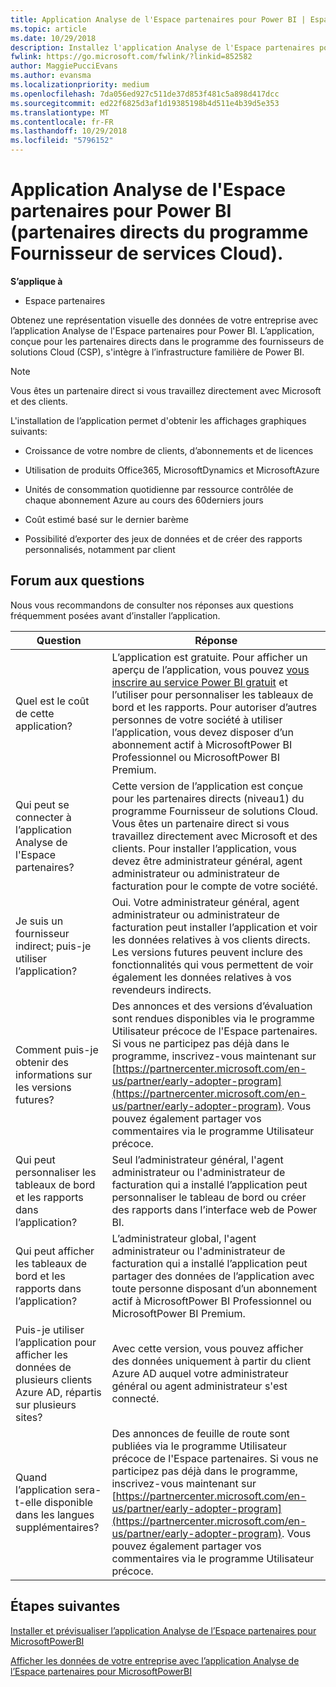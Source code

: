 ```yaml
---
title: Application Analyse de l'Espace partenaires pour Power BI | Espace partenaires
ms.topic: article
ms.date: 10/29/2018
description: Installez l'application Analyse de l'Espace partenaires pour Power BI.
fwlink: https://go.microsoft.com/fwlink/?linkid=852582
author: MaggiePucciEvans
ms.author: evansma
ms.localizationpriority: medium
ms.openlocfilehash: 7da056ed927c511de37d853f481c5a898d417dcc
ms.sourcegitcommit: ed22f6825d3af1d19385198b4d511e4b39d5e353
ms.translationtype: MT
ms.contentlocale: fr-FR
ms.lasthandoff: 10/29/2018
ms.locfileid: "5796152"
---
```

# <a name="partner-center-analytics-app-for-power-bi-direct-partners-in-csp"></a>Application Analyse de l'Espace partenaires pour Power BI (partenaires directs du programme Fournisseur de services Cloud).

**S’applique à**

- Espace partenaires

Obtenez une représentation visuelle des données de votre entreprise avec l’application Analyse de l'Espace partenaires pour Power BI. L’application, conçue pour les partenaires directs dans le programme des fournisseurs de solutions Cloud (CSP), s'intègre à l’infrastructure familière de Power BI. 

> [!NOTE]  
> Vous êtes un partenaire direct si vous travaillez directement avec Microsoft et des clients. 

L'installation de l’application permet d'obtenir les affichages graphiques suivants: 

-   Croissance de votre nombre de clients, d’abonnements et de licences

-   Utilisation de produits Office365, MicrosoftDynamics et MicrosoftAzure

-   Unités de consommation quotidienne par ressource contrôlée de chaque abonnement Azure au cours des 60derniers jours

-   Coût estimé basé sur le dernier barème

-   Possibilité d’exporter des jeux de données et de créer des rapports personnalisés, notamment par client

## <a name="frequently-asked-questions"></a>Forum aux questions

Nous vous recommandons de consulter nos réponses aux questions fréquemment posées avant d’installer l’application. 

| **Question** | **Réponse** |
| --- | ---------- |
| Quel est le coût de cette application? | L’application est gratuite. Pour afficher un aperçu de l’application, vous pouvez [vous inscrire au service Power BI gratuit](https://go.microsoft.com/fwlink/p/?linkid=845347) et l’utiliser pour personnaliser les tableaux de bord et les rapports. Pour autoriser d’autres personnes de votre société à utiliser l’application, vous devez disposer d’un abonnement actif à MicrosoftPower BI Professionnel ou MicrosoftPower BI Premium. |
| Qui peut se connecter à l’application Analyse de l'Espace partenaires? | Cette version de l’application est conçue pour les partenaires directs (niveau1) du programme Fournisseur de solutions Cloud. Vous êtes un partenaire direct si vous travaillez directement avec Microsoft et des clients. Pour installer l’application, vous devez être administrateur général, agent administrateur ou administrateur de facturation pour le compte de votre société. |
| Je suis un fournisseur indirect; puis-je utiliser l’application? | Oui. Votre administrateur général, agent administrateur ou administrateur de facturation peut installer l’application et voir les données relatives à vos clients directs. Les versions futures peuvent inclure des fonctionnalités qui vous permettent de voir également les données relatives à vos revendeurs indirects. |
| Comment puis-je obtenir des informations sur les versions futures? | Des annonces et des versions d’évaluation sont rendues disponibles via le programme Utilisateur précoce de l'Espace partenaires. Si vous ne participez pas déjà dans le programme, inscrivez-vous maintenant sur [https://partnercenter.microsoft.com/en-us/partner/early-adopter-program](https://partnercenter.microsoft.com/en-us/partner/early-adopter-program). Vous pouvez également partager vos commentaires via le programme Utilisateur précoce. |
| Qui peut personnaliser les tableaux de bord et les rapports dans l’application? | Seul l’administrateur général, l'agent administrateur ou l'administrateur de facturation qui a installé l’application peut personnaliser le tableau de bord ou créer des rapports dans l’interface web de Power BI. |
| Qui peut afficher les tableaux de bord et les rapports dans l’application? | L’administrateur global, l'agent administrateur ou l'administrateur de facturation qui a installé l’application peut partager des données de l’application avec toute personne disposant d’un abonnement actif à MicrosoftPower BI Professionnel ou MicrosoftPower BI Premium. |
| Puis-je utiliser l’application pour afficher les données de plusieurs clients Azure AD, répartis sur plusieurs sites? | Avec cette version, vous pouvez afficher des données uniquement à partir du client Azure AD auquel votre administrateur général ou agent administrateur s'est connecté. | 
| Quand l’application sera-t-elle disponible dans les langues supplémentaires? | Des annonces de feuille de route sont publiées via le programme Utilisateur précoce de l'Espace partenaires. Si vous ne participez pas déjà dans le programme, inscrivez-vous maintenant sur [https://partnercenter.microsoft.com/en-us/partner/early-adopter-program](https://partnercenter.microsoft.com/en-us/partner/early-adopter-program). Vous pouvez également partager vos commentaires via le programme Utilisateur précoce. | 



## <a name="next-steps"></a>Étapes suivantes

[Installer et prévisualiser l’application Analyse de l’Espace partenaires pour MicrosoftPowerBI](power-bi-app-for-direct-partners-install.md)

[Afficher les données de votre entreprise avec l’application Analyse de l’Espace partenaires pour MicrosoftPowerBI](power-bi-app-for-direct-partners-use.md)
